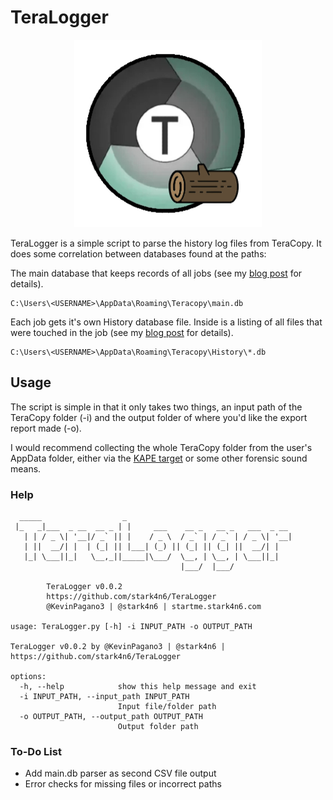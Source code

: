 # TeraLogger
<p align="center">
  <img width="300" height="300" src="https://github.com/stark4n6/TeraLogger/blob/main/Artwork/TeracopyLogo.jpg">
</p>

TeraLogger is a simple script to parse the history log files from TeraCopy. It does some correlation between databases found at the paths:

The main database that keeps records of all jobs (see my [blog post](https://www.stark4n6.com/2018/11/teracopy-forensic-analysis-part-1.html) for details).
```
C:\Users\<USERNAME>\AppData\Roaming\Teracopy\main.db
```

Each job gets it's own History database file. Inside is a listing of all files that were touched in the job (see my [blog post](https://www.stark4n6.com/2018/11/teracopy-forensic-analysis-part-2.html) for details).
```
C:\Users\<USERNAME>\AppData\Roaming\Teracopy\History\*.db
```

## Usage
The script is simple in that it only takes two things, an input path of the TeraCopy folder (-i) and the output folder of where you'd like the export report made (-o).

I would recommend collecting the whole TeraCopy folder from the user's AppData folder, either via the [KAPE target](https://github.com/stark4n6/KapeFiles/blob/master/Targets/Apps/TeraCopy.tkape) or some other forensic sound means.

### Help
```
  _____                  _
 |_   _|___  _ __  __ _ | |     ___    __ _   __ _   ___  _ __
   | | / _ \| '__|/ _` || |    / _ \  / _` | / _` | / _ \| '__|
   | ||  __/| |  | (_| || |___| (_) || (_| || (_| ||  __/| |
   |_| \___||_|   \__,_||_____|\___/  \__, | \__, | \___||_|
                                      |___/  |___/

        TeraLogger v0.0.2
        https://github.com/stark4n6/TeraLogger
        @KevinPagano3 | @stark4n6 | startme.stark4n6.com

usage: TeraLogger.py [-h] -i INPUT_PATH -o OUTPUT_PATH

TeraLogger v0.0.2 by @KevinPagano3 | @stark4n6 | https://github.com/stark4n6/TeraLogger

options:
  -h, --help            show this help message and exit
  -i INPUT_PATH, --input_path INPUT_PATH
                        Input file/folder path
  -o OUTPUT_PATH, --output_path OUTPUT_PATH
                        Output folder path
```

### To-Do List
* Add main.db parser as second CSV file output
* Error checks for missing files or incorrect paths
